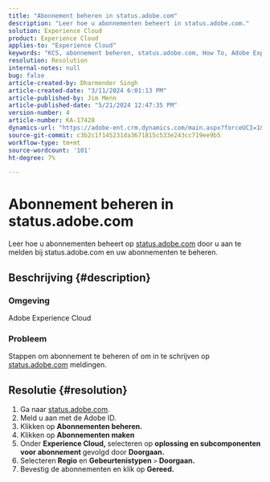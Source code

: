 ```yaml
---
title: "Abonnement beheren in status.adobe.com"
description: "Leer hoe u abonnementen beheert in status.adobe.com."
solution: Experience Cloud
product: Experience Cloud
applies-to: "Experience Cloud"
keywords: "KCS, abonnement beheren, status.adobe.com, How To, Adobe Experience Cloud"
resolution: Resolution
internal-notes: null
bug: false
article-created-by: Dharmender Singh
article-created-date: "3/11/2024 6:01:13 PM"
article-published-by: Jim Menn
article-published-date: "5/21/2024 12:47:35 PM"
version-number: 4
article-number: KA-17428
dynamics-url: "https://adobe-ent.crm.dynamics.com/main.aspx?forceUCI=1&pagetype=entityrecord&etn=knowledgearticle&id=9854c357-d1df-ee11-904c-6045bd05e816"
source-git-commit: c3b2c1f145231da3671815c533e243cc719ee9b5
workflow-type: tm+mt
source-wordcount: '101'
ht-degree: 7%

---
```


# Abonnement beheren in status.adobe.com


Leer hoe u abonnementen beheert op [status.adobe.com](https://status.adobe.com/) door u aan te melden bij status.adobe.com en uw abonnementen te beheren.

## Beschrijving {#description}


### <b>Omgeving</b>

Adobe Experience Cloud



### <b>Probleem</b>

Stappen om abonnement te beheren of om in te schrijven op [status.adobe.com](https://status.adobe.com/) meldingen.


## Resolutie {#resolution}


1. Ga naar [status.adobe.com](https://status.adobe.com/).
2. Meld u aan met de Adobe ID.
3. Klikken op <b>Abonnementen beheren.</b>
4. Klikken op <b>Abonnementen maken</b>
5. Onder <b>Experience Cloud, </b>selecteren op <b>oplossing en subcomponenten voor abonnement </b>gevolgd door <b>Doorgaan.</b>
6. Selecteren<b> Regio</b> en <b>Gebeurtenistypen</b> `>` <b> Doorgaan.</b>
7. Bevestig de abonnementen en klik op <b>Gereed.</b>

